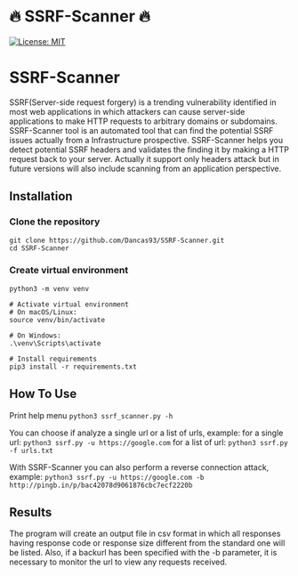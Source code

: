 # 🔥 SSRF-Scanner 🔥
[![License: MIT](https://img.shields.io/badge/License-MIT-yellow.svg)](https://opensource.org/licenses/MIT)

# SSRF-Scanner

SSRF(Server-side request forgery) is a trending vulnerability identified in most web applications in which attackers can cause server-side applications to make HTTP requests to arbitrary domains or subdomains. SSRF-Scanner tool is an automated tool that can find the potential SSRF issues actually from a Infrastructure prospective. SSRF-Scanner helps you detect potential SSRF headers and validates the finding it by making a HTTP request back to your server. Actually it support only headers attack but in future versions will also include scanning from an application perspective.

## Installation

### Clone the repository

```
git clone https://github.com/Dancas93/SSRF-Scanner.git
cd SSRF-Scanner
```

### Create virtual environment

```
python3 -m venv venv

# Activate virtual environment
# On macOS/Linux:
source venv/bin/activate

# On Windows:
.\venv\Scripts\activate

# Install requirements
pip3 install -r requirements.txt
```

## How To Use

Print help menu
```python3 ssrf_scanner.py -h```

You can choose if analyze a single url or a list of urls, example:
for a single url: ```python3 ssrf.py -u https://google.com```
for a list of url: ```python3 ssrf.py -f urls.txt```

With SSRF-Scanner you can also perform a reverse connection attack, example:
```python3 ssrf.py -u https://google.com -b http://pingb.in/p/bac42078d9061876cbc7ecf2220b```


## Results

The program will create an output file in csv format in which all responses having response code or response size different from the standard one will be listed. 
Also, if a backurl has been specified with the -b parameter, it is necessary to monitor the url to view any requests received. 
